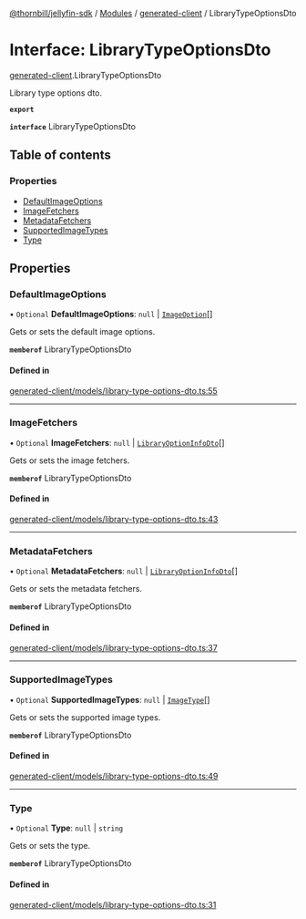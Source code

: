 [@thornbill/jellyfin-sdk](../README.md) / [Modules](../modules.md) / [generated-client](../modules/generated_client.md) / LibraryTypeOptionsDto

# Interface: LibraryTypeOptionsDto

[generated-client](../modules/generated_client.md).LibraryTypeOptionsDto

Library type options dto.

**`export`**

**`interface`** LibraryTypeOptionsDto

## Table of contents

### Properties

- [DefaultImageOptions](generated_client.LibraryTypeOptionsDto.md#defaultimageoptions)
- [ImageFetchers](generated_client.LibraryTypeOptionsDto.md#imagefetchers)
- [MetadataFetchers](generated_client.LibraryTypeOptionsDto.md#metadatafetchers)
- [SupportedImageTypes](generated_client.LibraryTypeOptionsDto.md#supportedimagetypes)
- [Type](generated_client.LibraryTypeOptionsDto.md#type)

## Properties

### DefaultImageOptions

• `Optional` **DefaultImageOptions**: ``null`` \| [`ImageOption`](generated_client.ImageOption.md)[]

Gets or sets the default image options.

**`memberof`** LibraryTypeOptionsDto

#### Defined in

[generated-client/models/library-type-options-dto.ts:55](https://github.com/thornbill/jellyfin-sdk-typescript/blob/029620a/src/generated-client/models/library-type-options-dto.ts#L55)

___

### ImageFetchers

• `Optional` **ImageFetchers**: ``null`` \| [`LibraryOptionInfoDto`](generated_client.LibraryOptionInfoDto.md)[]

Gets or sets the image fetchers.

**`memberof`** LibraryTypeOptionsDto

#### Defined in

[generated-client/models/library-type-options-dto.ts:43](https://github.com/thornbill/jellyfin-sdk-typescript/blob/029620a/src/generated-client/models/library-type-options-dto.ts#L43)

___

### MetadataFetchers

• `Optional` **MetadataFetchers**: ``null`` \| [`LibraryOptionInfoDto`](generated_client.LibraryOptionInfoDto.md)[]

Gets or sets the metadata fetchers.

**`memberof`** LibraryTypeOptionsDto

#### Defined in

[generated-client/models/library-type-options-dto.ts:37](https://github.com/thornbill/jellyfin-sdk-typescript/blob/029620a/src/generated-client/models/library-type-options-dto.ts#L37)

___

### SupportedImageTypes

• `Optional` **SupportedImageTypes**: ``null`` \| [`ImageType`](../enums/generated_client.ImageType.md)[]

Gets or sets the supported image types.

**`memberof`** LibraryTypeOptionsDto

#### Defined in

[generated-client/models/library-type-options-dto.ts:49](https://github.com/thornbill/jellyfin-sdk-typescript/blob/029620a/src/generated-client/models/library-type-options-dto.ts#L49)

___

### Type

• `Optional` **Type**: ``null`` \| `string`

Gets or sets the type.

**`memberof`** LibraryTypeOptionsDto

#### Defined in

[generated-client/models/library-type-options-dto.ts:31](https://github.com/thornbill/jellyfin-sdk-typescript/blob/029620a/src/generated-client/models/library-type-options-dto.ts#L31)
